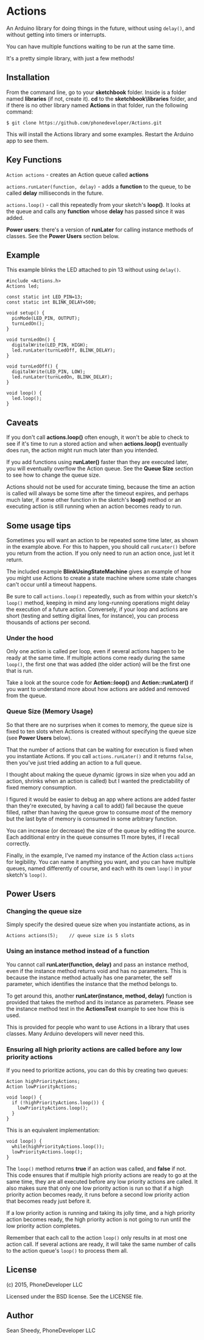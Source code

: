# Actions
An Arduino library for doing things in the future, without using `delay()`, and without getting into timers or interrupts.

You can have multiple functions waiting to be run at the same time.

It's a pretty simple library, with just a few methods!

## Installation
From the command line, go to your **sketchbook** folder. Inside is a folder named **libraries** (if not, create it). **cd** to the **sketchbook\libraries** folder, and if there is no other library named **Actions** in that folder, run the following command:

`$ git clone https://github.com/phonedeveloper/Actions.git`

This will install the Actions library and some examples. Restart the Arduino app to see them.

## Key Functions

`Action actions` - creates an Action queue called **actions**

`actions.runLater(function, delay)` - adds a **function** to the queue, to be called **delay** milliseconds in the future.

`actions.loop()` - call this repeatedly from your sketch's **loop()**. It looks at the queue and calls any **function** whose **delay** has passed since it was added. 

**Power users**: there's a version of **runLater** for calling instance methods of classes. See the **Power Users** section below.

## Example
This example blinks the LED attached to pin 13 without using `delay()`.

```
#include <Actions.h>
Actions led;

const static int LED_PIN=13;
const static int BLINK_DELAY=500;

void setup() {
  pinMode(LED_PIN, OUTPUT);
  turnLedOn();
}

void turnLedOn() {
  digitalWrite(LED_PIN, HIGH);
  led.runLater(turnLedOff, BLINK_DELAY); 
}

void turnLedOff() {
  digitalWrite(LED_PIN, LOW);
  led.runLater(turnLedOn, BLINK_DELAY);
}

void loop() {
  led.loop();
}
```

## Caveats

If you don't call **actions.loop()** often enough, it won't be able to check to see if it's time to run a stored action and when **actions.loop()** eventually does run, the action might run much later than you intended.

If you add functions using **runLater()** faster than they are executed later, you will eventually overflow the Action queue. See the **Queue Size** section to see how to change the queue size.

Actions should not be used for accurate timing, because the time an action is called will always be some time after the timeout expires, and perhaps much later, if some other function in the sketch's **loop()** method or an executing action is still running when an action becomes ready to run.

## Some usage tips

Sometimes you will want an action to be repeated some time later, as shown in the example above. For this to happen, you should call `runLater()` before you return from the action. If you only need to run an action once, just let it return.

The included example **BlinkUsingStateMachine** gives an example of how you might use Actions to create a state machine where some state changes can't occur until a timeout happens.

Be sure to call `actions.loop()` repeatedly, such as from within your sketch's `loop()` method, keeping in mind any long-running operations might delay the execution of a future action. Conversely, if your loop and actions are short (testing and setting digital lines, for instance), you can process thousands of actions per second.

### Under the hood

Only one action is called per loop, even if several actions happen to be ready at the same time. If multiple actions come ready during the same `loop()`, the first one that was added (the older action) will be the first one that is run.

Take a look at the source code for **Action::loop()** and **Action::runLater()** if you want to understand more about how actions are added and removed from the queue.

### Queue Size (Memory Usage)

So that there are no surprises when it comes to memory, the queue size is fixed to ten slots when Actions is created without specifying the queue size (see **Power Users** below).

That the number of actions that can be waiting for execution is fixed when you instantiate Actions. If you call `actions.runLater()` and it returns `false`, then you've just tried adding an action to a full queue.

I thought about making the queue dynamic (grows in size when you add an action, shrinks when an action is called) but I wanted the predictability of fixed memory consumption.

I figured it would be easier to debug an app where actions are added faster than they're executed, by having a call to add() fail because the queue filled, rather than having the queue grow to consume *most* of the memory but the last byte of memory is consumed in some arbitrary function.

You can increase (or decrease) the size of the queue by editing the source. Each additional entry in the queue consumes 11 more bytes, if I recall correctly.

Finally, in the example, I've named my instance of the Action class `actions` for legibility. You can name it anything you want, and you can have multiple queues, named differently of course, and each with its own `loop()` in your sketch's `loop()`.

## Power Users
### Changing the queue size
Simply specify the desired queue size when you instantiate actions, as in
```
Actions actions(5);    // queue size is 5 slots
```
### Using an instance method instead of a function
You cannot call **runLater(function, delay)** and pass an instance method, even if the instance method returns void and has no parameters. This is because the instance method actually has one parameter, the self parameter, which identifies the instance that the method belongs to.

To get around this, another **runLater(instance, method, delay)** function is provided that takes the method and its instance as parameters. Please see the instance method test in the **ActionsTest** example to see how this is used.

This is provided for people who want to use Actions
in a library that uses classes. Many Arduino
developers will never need this.

### Ensuring all high priority actions are called before any low priority actions
If you need to prioritize actions, you can do this by creating two queues:

```
Action highPriorityActions;
Action lowPriorityActions;

void loop() {
  if (!highPriorityActions.loop()) {
    lowPriorityActions.loop();
  }
}
```
This is an equivalent implementation:

```
void loop() {
  while(highPriorityActions.loop());
  lowPriorityActions.loop();
}
```

The `loop()` method returns **true** if an action was called, and **false** if not. This code ensures that if multiple high priority actions are ready to go at the same time, they are all executed before any low priority actions are called. It also makes sure that only one low priority action is run so that if a high priority action becomes ready, it runs before a second low priority action that becomes ready just before it.

If a low priority action is running and taking its jolly time, and a high priority action becomes ready, the high priority action is not going to run until the low priority action completes.

Remember that each call to the action `loop()` only results in at most one action call. If several actions are ready, it will take the same number of calls to the action queue's `loop()` to process them all.
## License
(c) 2015, PhoneDeveloper LLC

Licensed under the BSD license. See the LICENSE file.

## Author
Sean Sheedy, PhoneDeveloper LLC